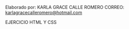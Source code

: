 


Elaborado por: KARLA GRACE CALLE ROMERO 
CORREO: karlagracecalleromero@hotmail.com

EJERCICIO HTML Y CSS
